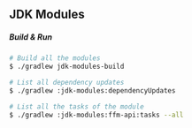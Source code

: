 ## JDK Modules

##### Build & Run

```bash
# Build all the modules
$ ./gradlew jdk-modules-build

# List all dependency updates
$ ./gradlew :jdk-modules:dependencyUpdates

# List all the tasks of the module
$ ./gradlew :jdk-modules:ffm-api:tasks --all
```
